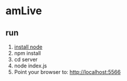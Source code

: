 # amLive

## run
1. [install node](https://nodejs.org/en/download/package-manager/)
2. npm install
3. cd server
4. node index.js
5. Point your browser to: [http://localhost:5566](http://localhost:9000) 


